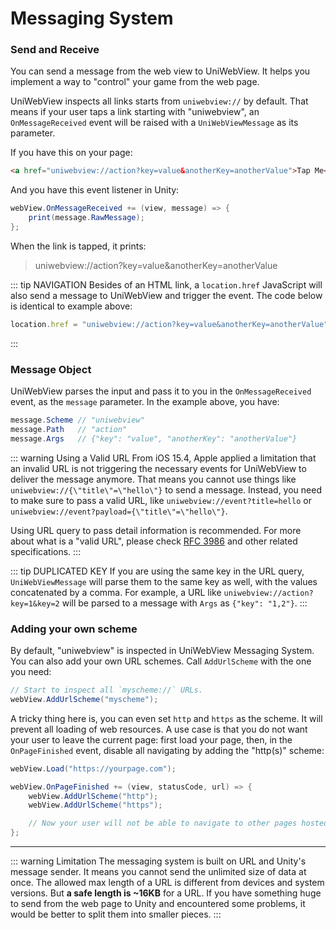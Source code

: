 # Messaging System

### Send and Receive

You can send a message from the web view to UniWebView. It helps you implement a way to "control" your game from the web page.

UniWebView inspects all links starts from `uniwebview://` by default. That means if your user taps a link starting with "uniwebview", an `OnMessageReceived` event will be raised with a `UniWebViewMessage` as its parameter.

If you have this on your page:

```html
<a href="uniwebview://action?key=value&anotherKey=anotherValue">Tap Me</a>
```

And you have this event listener in Unity:

```csharp
webView.OnMessageReceived += (view, message) => {
    print(message.RawMessage);
};
```

When the link is tapped, it prints:

> uniwebview://action?key=value&anotherKey=anotherValue

::: tip NAVIGATION
Besides of an HTML link, a `location.href` JavaScript will also send a message to UniWebView and trigger the event. The code below is identical to example above:

```javascript
location.href = "uniwebview://action?key=value&anotherKey=anotherValue";
```

:::

### Message Object

UniWebView parses the input and pass it to you in the `OnMessageReceived` event, as the `message` parameter. In the example above, you have:

```csharp
message.Scheme // "uniwebview"
message.Path   // "action"
message.Args   // {"key": "value", "anotherKey": "anotherValue"}
```

::: warning Using a Valid URL
From iOS 15.4, Apple applied a limitation that an invalid URL is not triggering the necessary events for UniWebView to deliver the message anymore.
That means you cannot use things like `uniwebview://{\"title\"=\"hello\"}` to send a message. Instead, you need to make sure to pass a valid URL, like `uniwebview://event?title=hello` or `uniwebview://event?payload={\"title\"=\"hello\"}`.

Using URL query to pass detail information is recommended. For more about what is a "valid URL", please check [RFC 3986](https://datatracker.ietf.org/doc/html/rfc3986) and other related specifications.
:::

::: tip DUPLICATED KEY
If you are using the same key in the URL query, `UniWebViewMessage` will parse them to the same key as well, with the values concatenated by a comma. For example, a URL like `uniwebview://action?key=1&key=2` will be parsed to a message with `Args` as `{"key": "1,2"}`.
:::

### Adding your own scheme

By default, "uniwebview" is inspected in UniWebView Messaging System. You can also add your own URL schemes. Call `AddUrlScheme` with the one you need:

```csharp
// Start to inspect all `myscheme://` URLs.
webView.AddUrlScheme("myscheme");
```

A tricky thing here is, you can even set `http` and `https` as the scheme. It will prevent all loading of web resources. A use case is that you do not want your user to leave the current page: first load your page, then, in the `OnPageFinished` event, disable all navigating by adding the "http(s)" scheme:

```csharp
webView.Load("https://yourpage.com");

webView.OnPageFinished += (view, statusCode, url) => {
    webView.AddUrlScheme("http");
    webView.AddUrlScheme("https");

    // Now your user will not be able to navigate to other pages hosted on HTTP or HTTPS.
};
```

---

::: warning Limitation
The messaging system is built on URL and Unity's message sender. It means you cannot send the unlimited size of data at once. The allowed max length of a URL is different from devices and system versions. But **a safe length is ~16KB** for a URL. If you have something huge to send from the web page to Unity and encountered some problems, it would be better to split them into smaller pieces.
:::
